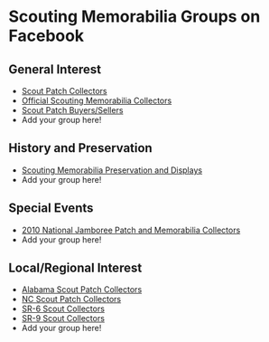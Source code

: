 # Scouting Memorabilia Groups on Facebook

## General Interest
* [Scout Patch Collectors](https://www.facebook.com/groups/323868214332022/)
* [Official Scouting Memorabilia Collectors](https://www.facebook.com/groups/327003350976358/)
* [Scout Patch Buyers/Sellers](https://www.facebook.com/groups/scoutpatchbuyerssellers/)
* Add your group here!

## History and Preservation
* [Scouting Memorabilia Preservation and Displays](https://www.facebook.com/groups/433101806725564/)
* Add your group here!

## Special Events
* [2010 National Jamboree Patch and Memorabilia Collectors](https://www.facebook.com/groups/196525167549255)
* Add your group here!

## Local/Regional Interest
* [Alabama Scout Patch Collectors](https://www.facebook.com/groups/1049315281787161/)
* [NC Scout Patch Collectors](https://www.facebook.com/groups/294367240648482/)
* [SR-6 Scout Collectors](https://www.facebook.com/groups/338685879884512/)
* [SR-9 Scout Collectors](https://www.facebook.com/groups/2829486113819667/)
* Add your group here!
